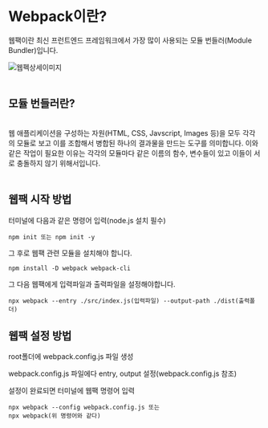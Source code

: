 # Webpack이란?

웹팩이란 최신 프런트엔드 프레임워크에서 가장 많이 사용되는 모듈 번들러(Module Bundler)입니다. 
<br>

![웹펙상세이미지](https://img1.daumcdn.net/thumb/R1280x0/?scode=mtistory2&fname=https%3A%2F%2Fblog.kakaocdn.net%2Fdn%2FbfFn2l%2FbtripvOUlMZ%2FmCQfAOEoWt8GdJhlq8eYL0%2Fimg.png)
<br>
<br>

## 모듈 번들러란? 
<br>
웹 애플리케이션을 구성하는 자원(HTML, CSS, Javscript, Images 등)을 모두 각각의 모듈로 보고 이를 조합해서 병합된 하나의 결과물을 만드는 도구를 의미합니다. 이와 같은 작업이 필요한 이유는 각각의 모듈마다 같은 이름의 함수, 변수들이 있고 이들이 서로 충돌하지 않기 위해서입니다.
<br>
<br>

## 웹팩 시작 방법
터미널에 다음과 같은 명령어 입력(node.js 설치 필수)
```
npm init 또는 npm init -y
```
그 후로 웹팩 관련 모듈을 설치해야 합니다.
```
npm install -D webpack webpack-cli
```
그 다음 웹팩에게 입력파일과 출력파일을 설정해야합니다.
```
npx webpack --entry ./src/index.js(입력파일) --output-path ./dist(출력폴더)
```

## 웹팩 설정 방법
root폴더에 webpack.config.js 파일 생성

webpack.config.js 파일에다 entry, output 설정(webpack.config.js 참조)

설정이 완료되면 터미널에 웹팩 명령어 입력
```
npx webpack --config webpack.config.js 또는
npx webpack(위 명령어와 같다)
```